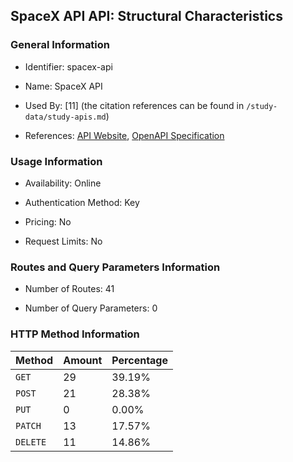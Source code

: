 ## SpaceX API API: Structural Characteristics

### General Information

- Identifier: spacex-api

- Name: SpaceX API

- Used By: [11] (the citation references can be found in `/study-data/study-apis.md`)

- References: [API Website](https://github.com/r-spacex/SpaceX-API), [OpenAPI Specification](https://github.com/r-spacex/SpaceX-API/blob/master/docs/README.md)

### Usage Information

- Availability: Online

- Authentication Method: Key

- Pricing: No

- Request Limits: No

### Routes and Query Parameters Information

- Number of Routes: 41

- Number of Query Parameters: 0

### HTTP Method Information

| Method | Amount | Percentage |
|--------|--------|------------|
| `GET` | 29 | 39.19% |
| `POST` | 21 | 28.38% |
| `PUT` | 0 | 0.00% |
| `PATCH` | 13 | 17.57% |
| `DELETE` | 11 | 14.86% |
